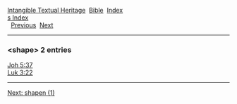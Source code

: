 [Intangible Textual Heritage](../../index)  [Bible](../index) 
[Index](index)   
[s Index](_s_)  
  [Previous](c10123)  [Next](c10125) 

------------------------------------------------------------------------

### &lt;shape&gt; 2 entries

[Joh 5:37](../kjv/joh005.htm#037)  
[Luk 3:22](../kjv/luk003.htm#022)  

------------------------------------------------------------------------

[Next: shapen (1)](c10125)
